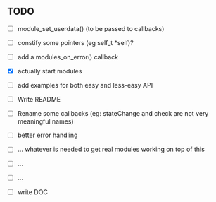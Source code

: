 ## TODO

- [ ] module_set_userdata() (to be passed to callbacks)
- [ ] constify some pointers (eg self_t *self)?
- [ ] add a modules_on_error() callback
- [x] actually start modules
- [ ] add examples for both easy and less-easy API
- [ ] Write README
- [ ] Rename some callbacks (eg: stateChange and check are not very meaningful names)

- [ ] better error handling
- [ ] ... whatever is needed to get real modules working on top of this

- [ ] ...
- [ ] ...

- [ ] write DOC
